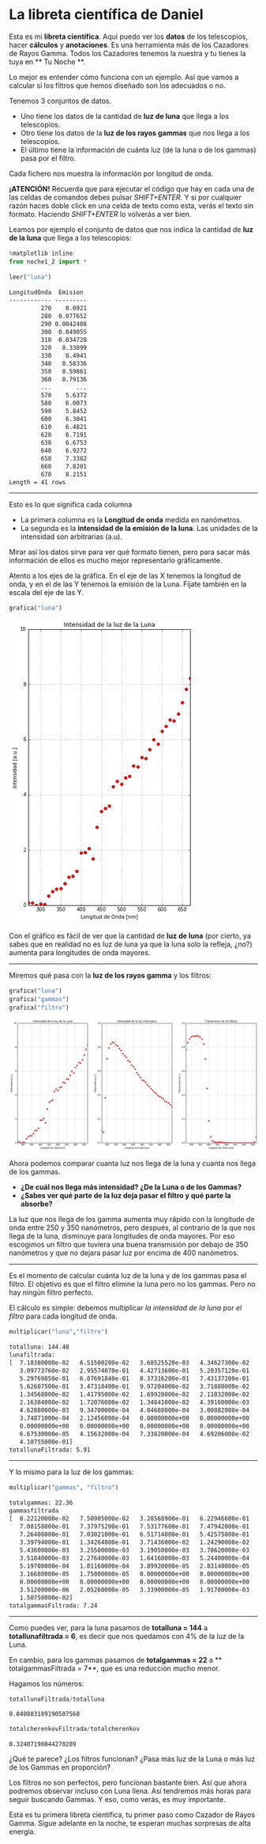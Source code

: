 # La libreta científica de Daniel
Esta es mi **libreta científica**. Aquí puedo ver los **datos** de los telescopios, hacer **cálculos** y **anotaciones**. Es una herramienta más de los Cazadores de Rayos Gamma. Todos los Cazadores tenemos la nuestra y tu tienes la tuya en ** Tu Noche **.

Lo mejor es entender cómo funciona con un ejemplo. Así que vamos a calcular si los filtros que hemos diseñado son los adecuados o no.

Tenemos 3 conjuntos de datos.

- Uno tiene los datos de la cantidad de **luz de luna** que llega a los telescopios.
- Otro tiene los datos de la **luz de los rayos gammas** que nos llega a los telescopios.
- El último tiene la información de cuánta luz (de la luna o de los gammas) pasa por el filtro.

Cada fichero nos muestra la información por longitud de onda.

**¡ATENCIÓN!** Recuerda que para ejecutar el código que hay en cada una de las celdas de comandos debes pulsar *SHIFT+ENTER*.
Y si por cualquier razón haces doble click en una celda de texto como esta, verás el texto sin formato. Haciendo *SHIFT+ENTER* lo volverás a ver bien.


Leamos por ejemplo el conjunto de datos que nos indica la cantidad de **luz de la luna** que llega a los telescopios:


```python
%matplotlib inline
from noche1_2 import *
```


```python
leer("luna")
```

    LongitudOnda  Emision
    ------------ ---------
             270    0.0921
             280  0.077652
             290 0.0042408
             300  0.049055
             310  0.034728
             320   0.33099
             330    0.4941
             340   0.58336
             350   0.59861
             360   0.79136
             ...       ...
             570    5.6372
             580    6.0073
             590    5.8452
             600    6.3041
             610    6.4821
             620    6.7191
             630    6.6753
             640    6.9272
             650    7.3382
             660    7.8201
             670    8.2151
    Length = 41 rows


-----------
Esto es lo que significa cada columna
- La primera columna es la **Longitud de onda** medida en nanómetros.
- La segunda es la **intensidad de la emisión de la luna**. Las unidades de la intensidad son arbitrarias (a.u).

Mirar así los datos sirve para ver qué formato tienen, pero para sacar más información de ellos es mucho mejor representarlo gráficamente.

Atento a los ejes de la gráfica. En el eje de las X tenemos la longitud de onda, y en el de las Y tenemos la emisión de la Luna. Fíjate también en la escala del eje de las Y.


```python
grafica("luna")
```


![png](night_1_2_files/night_1_2_4_0.png)


Con el gráfico es fácil de ver que la cantidad de **luz de luna** (por cierto, ya sabes que en realidad no es luz de luna ya que la luna solo la refleja, ¿no?) aumenta para longitudes de onda mayores.

----------

Miremos qué pasa con la **luz de los rayos gamma** y los filtros:


```python
grafica("luna")
grafica("gammas")
grafica("filtro")
```


![png](night_1_2_files/night_1_2_6_0.png)


Ahora podemos comparar cuanta luz nos llega de la luna y cuanta nos llega de los gammas.

- **¿De cuál nos llega más intensidad? ¿De la Luna o de los Gammas?**
- **¿Sabes ver qué parte de la luz deja pasar el filtro y qué parte la absorbe?**

La luz que nos llega de los gamma aumenta muy rápido con la longitude de onda entre 250 y 350 nanómetros, pero después, al contrario de la que nos llega de la luna, disminuye para longitudes de onda mayores. Por eso escogimos un filtro que tuviera una buena transmisión por debajo de 350 nanómetros y que no dejara pasar luz por encima de 400 nanómetros.

----------

Es el momento de calcular cuánta luz de la luna y de los gammas pasa el filtro. El objetivo es que el filtro elimine la luna pero no los gammas. Pero no hay ningún filtro perfecto.

El cálculo es simple: debemos multiplicar *la intensidad de la luna* por *el filtro* para cada longitud de onda.


```python
multiplicar("luna","filtro")
```

    totalluna: 144.48
    lunafiltrada:
    [  7.18380000e-02   6.51500280e-02   3.68525520e-03   4.34627300e-02
       3.09773760e-02   2.95574070e-01   4.42713600e-01   5.20357120e-01
       5.29769850e-01   6.87691840e-01   8.37316200e-01   7.43137200e-01
       5.62607500e-01   3.47318400e-01   9.97204000e-02   3.71880000e-02
       1.34568000e-02   1.41795000e-02   1.69920000e-02   2.11032000e-02
       2.16384000e-02   1.72076000e-02   1.34841000e-02   4.39160000e-03
       4.62880000e-03   9.34700000e-04   4.04688000e-04   3.00882000e-04
       3.74871000e-04   2.12456000e-04   0.00000000e+00   0.00000000e+00
       0.00000000e+00   0.00000000e+00   0.00000000e+00   0.00000000e+00
       6.67530000e-05   4.15632000e-04   7.33820000e-04   4.69206000e-02
       4.10755000e-01]
    totallunaFiltrada: 5.91


----------------

Y lo mismo para la luz de los gammas:


```python
multiplicar("gammas", "filtro")
```

    totalgammas: 22.36
    gammasfiltrada
    [  8.22120000e-02   7.50905000e-02   3.28568900e-01   6.22946600e-01
       7.08158800e-01   7.37975200e-01   7.53177600e-01   7.47942000e-01
       7.26408000e-01   7.03021000e-01   6.51714000e-01   5.42575800e-01
       3.39794000e-01   1.34264800e-01   3.71436000e-02   1.24290000e-02
       5.43600000e-03   3.25500000e-03   3.19050000e-03   3.70620000e-03
       3.51840000e-03   2.27640000e-03   1.64160000e-03   5.24400000e-04
       5.19700000e-04   1.01160000e-04   3.89920000e-05   2.83140000e-05
       3.16680000e-05   1.75800000e-05   0.00000000e+00   0.00000000e+00
       0.00000000e+00   0.00000000e+00   0.00000000e+00   0.00000000e+00
       3.51200000e-06   2.05260000e-05   3.33900000e-05   1.91700000e-03
       1.50750000e-02]
    totalgammasFiltrada: 7.24


--------
Como puedes ver, para la luna pasamos de **totalluna = 144** a **totallunafiltrada = 6**, es decir que nos quedamos con 4% de la luz de la Luna.

En cambio, para los gammas pasamos de **totalgammas = 22** a ** totalgammasFiltrada = 7**, que es una reducción mucho menor.

Hagamos los números:


```python
totallunaFiltrada/totalluna
```




    0.040883189190507568




```python
totalcherenkovFiltrada/totalcherenkov
```




    0.32407190844270289



¿Qué te parece? ¿Los filtros funcionan? ¿Pasa más luz de la Luna o más luz de los Gammas en proporción?

Los filtros no son perfectos, pero funcionan bastante bien. Así que ahora podremos observar incluso con Luna llena. Así tendremos más horas para seguir buscando Gammas. Y eso, como verás, es muy importante.

Esta es tu primera libreta científica, tu primer paso como Cazador de Rayos Gamma. Sigue adelante en la noche, te esperan muchas sorpresas de alta energía.
